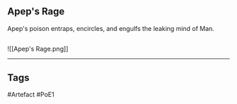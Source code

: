 ## Apep's Rage
Apep's poison entraps, encircles,
and engulfs the leaking mind of Man.
##
![[Apep's Rage.png]]

---
## Tags
#Artefact
#PoE1